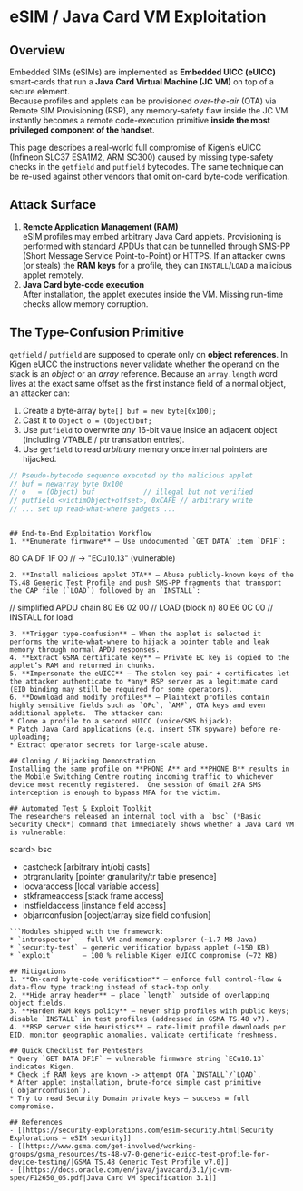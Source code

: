 # eSIM / Java Card VM Exploitation


## Overview
Embedded SIMs (eSIMs) are implemented as **Embedded UICC (eUICC)** smart-cards that run a **Java Card Virtual Machine (JC VM)** on top of a secure element.  
Because profiles and applets can be provisioned *over-the-air* (OTA) via Remote SIM Provisioning (RSP), any memory-safety flaw inside the JC VM instantly becomes a remote code-execution primitive **inside the most privileged component of the handset**.

This page describes a real-world full compromise of Kigen’s eUICC (Infineon SLC37 ESA1M2, ARM SC300) caused by missing type-safety checks in the `getfield` and `putfield` bytecodes.  The same technique can be re-used against other vendors that omit on-card byte-code verification.

## Attack Surface
1. **Remote Application Management (RAM)**  
   eSIM profiles may embed arbitrary Java Card applets.  Provisioning is performed with standard APDUs that can be tunnelled through SMS-PP (Short Message Service Point-to-Point) or HTTPS.  If an attacker owns (or steals) the **RAM keys** for a profile, they can `INSTALL`/`LOAD` a malicious applet remotely.
2. **Java Card byte-code execution**  
   After installation, the applet executes inside the VM.  Missing run-time checks allow memory corruption.

## The Type-Confusion Primitive
`getfield` / `putfield` are supposed to operate only on **object references**.  In Kigen eUICC the instructions never validate whether the operand on the stack is an *object* or an *array* reference.  Because an `array.length` word lives at the exact same offset as the first instance field of a normal object, an attacker can:

1. Create a byte-array `byte[] buf = new byte[0x100];`
2. Cast it to `Object o = (Object)buf;`
3. Use `putfield` to overwrite *any* 16-bit value inside an adjacent object (including VTABLE / ptr translation entries).  
4. Use `getfield` to read *arbitrary* memory once internal pointers are hijacked.

```java
// Pseudo-bytecode sequence executed by the malicious applet
// buf = newarray byte 0x100
// o   = (Object) buf            // illegal but not verified
// putfield <victimObject+offset>, 0xCAFE // arbitrary write
// ... set up read-what-where gadgets ...
```
```The primitive provides **arbitrary read / write** in the eUICC address space – enough to dump the device-unique ECC private key that authenticates the card to the GSMA ecosystem.

## End-to-End Exploitation Workflow
1. **Enumerate firmware** – Use undocumented `GET DATA` item `DF1F`:
   ```
   80 CA DF 1F 00   // → "ECu10.13" (vulnerable)
   ```
2. **Install malicious applet OTA** – Abuse publicly-known keys of the TS.48 Generic Test Profile and push SMS-PP fragments that transport the CAP file (`LOAD`) followed by an `INSTALL`:
   ```
   // simplified APDU chain
   80 E6 02 00 <data>   // LOAD (block n)
   80 E6 0C 00 <data>   // INSTALL for load
   ```
3. **Trigger type-confusion** – When the applet is selected it performs the write-what-where to hijack a pointer table and leak memory through normal APDU responses.
4. **Extract GSMA certificate key** – Private EC key is copied to the applet’s RAM and returned in chunks.
5. **Impersonate the eUICC** – The stolen key pair + certificates let the attacker authenticate to *any* RSP server as a legitimate card (EID binding may still be required for some operators).
6. **Download and modify profiles** – Plaintext profiles contain highly sensitive fields such as `OPc`, `AMF`, OTA keys and even additional applets.  The attacker can:
   * Clone a profile to a second eUICC (voice/SMS hijack);
   * Patch Java Card applications (e.g. insert STK spyware) before re-uploading;
   * Extract operator secrets for large-scale abuse.

## Cloning / Hijacking Demonstration
Installing the same profile on **PHONE A** and **PHONE B** results in the Mobile Switching Centre routing incoming traffic to whichever device most recently registered.  One session of Gmail 2FA SMS interception is enough to bypass MFA for the victim.

## Automated Test & Exploit Toolkit
The researchers released an internal tool with a `bsc` (*Basic Security Check*) command that immediately shows whether a Java Card VM is vulnerable:
```
scard> bsc
- castcheck        [arbitrary int/obj casts]
- ptrgranularity   [pointer granularity/tr table presence]
- locvaraccess     [local variable access]
- stkframeaccess   [stack frame access]
- instfieldaccess  [instance field access]
- objarrconfusion  [object/array size field confusion]
```
```Modules shipped with the framework:
* `introspector` – full VM and memory explorer (~1.7 MB Java)
* `security-test` – generic verification bypass applet (~150 KB)
* `exploit`       – 100 % reliable Kigen eUICC compromise (~72 KB)

## Mitigations
1. **On-card byte-code verification** – enforce full control-flow & data-flow type tracking instead of stack-top only.
2. **Hide array header** – place `length` outside of overlapping object fields.
3. **Harden RAM keys policy** – never ship profiles with public keys; disable `INSTALL` in test profiles (addressed in GSMA TS.48 v7).
4. **RSP server side heuristics** – rate-limit profile downloads per EID, monitor geographic anomalies, validate certificate freshness.

## Quick Checklist for Pentesters
* Query `GET DATA DF1F` – vulnerable firmware string `ECu10.13` indicates Kigen.
* Check if RAM keys are known ‑> attempt OTA `INSTALL`/`LOAD`.
* After applet installation, brute-force simple cast primitive (`objarrconfusion`).
* Try to read Security Domain private keys – success = full compromise.

## References
- [[https://security-explorations.com/esim-security.html|Security Explorations – eSIM security]]
- [[https://www.gsma.com/get-involved/working-groups/gsma_resources/ts-48-v7-0-generic-euicc-test-profile-for-device-testing/|GSMA TS.48 Generic Test Profile v7.0]]
- [[https://docs.oracle.com/en/java/javacard/3.1/jc-vm-spec/F12650_05.pdf|Java Card VM Specification 3.1]]


